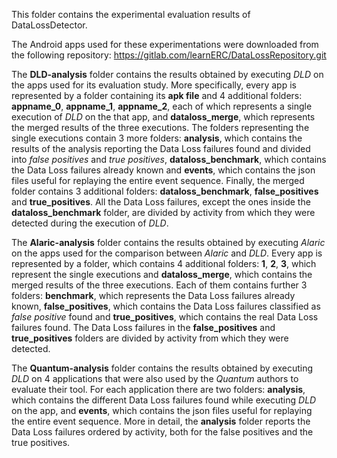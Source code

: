 This folder contains the experimental evaluation results of DataLossDetector.

The Android apps used for these experimentations were downloaded from the following repository: https://gitlab.com/learnERC/DataLossRepository.git

The **DLD-analysis** folder contains the results obtained by executing *DLD* on the apps used for its evaluation study. More specifically, every app is represented by a folder containing its **apk file** and 4 additional folders: **appname_0**, **appname_1**, **appname_2**, each of which represents a single execution of *DLD* on the that app, and **dataloss_merge**, which represents the merged results of the three executions. The folders representing the single executions contain 3 more folders: **analysis**, which contains the results of the analysis reporting the Data Loss failures found and divided into *false positives* and *true positives*, **dataloss_benchmark**, which contains the Data Loss failures already known and **events**, which contains the json files useful for replaying the entire event sequence. Finally, the merged folder contains 3 additional folders: **dataloss_benchmark**, **false_positives** and **true_positives**. All the Data Loss failures, except the ones inside the **dataloss_benchmark** folder, are divided by activity from which they were detected during the execution of *DLD*.

The **Alaric-analysis** folder contains the results obtained by executing *Alaric* on the apps used for the comparison between *Alaric* and *DLD*. Every app is represented by a folder, which contains 4 additional folders: **1**, **2**, **3**, which represent the single executions and **dataloss_merge**, which contains the merged results of the three executions. Each of them contains further 3 folders: **benchmark**, which represents the Data Loss failures already known, **false_positives**, which contains the Data Loss failures classified as *false positive* found and **true_positives**, which contains the real Data Loss failures found. The Data Loss failures in the **false_positives** and **true_positives** folders are divided by activity from which they were detected.

The **Quantum-analysis** folder contains the results obtained by executing *DLD* on 4 applications that were also used by the *Quantum* authors to evaluate their tool. For each application there are two folders: **analysis**, which contains the different Data Loss failures found while executing *DLD* on the app, and **events**, which contains the json files useful for replaying the entire event sequence. More in detail, the **analysis** folder reports the Data Loss failures ordered by activity, both for the false positives and the true positives.
